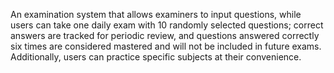 An examination system that allows examiners to input questions, while users can take one daily exam with 10 randomly selected questions; correct answers are tracked for periodic review, and questions answered correctly six times are considered mastered and will not be included in future exams. Additionally, users can practice specific subjects at their convenience.


 

